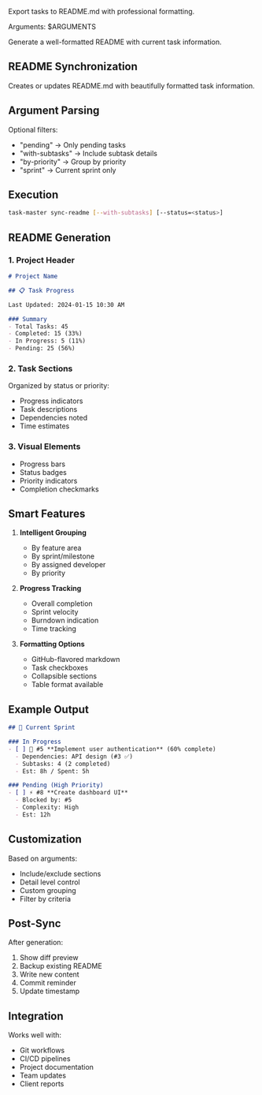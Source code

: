 Export tasks to README.md with professional formatting.

Arguments: $ARGUMENTS

Generate a well-formatted README with current task information.

## README Synchronization

Creates or updates README.md with beautifully formatted task information.

## Argument Parsing

Optional filters:

- "pending" → Only pending tasks
- "with-subtasks" → Include subtask details
- "by-priority" → Group by priority
- "sprint" → Current sprint only

## Execution

```bash
task-master sync-readme [--with-subtasks] [--status=<status>]
```

## README Generation

### 1. **Project Header**

```markdown
# Project Name

## 📋 Task Progress

Last Updated: 2024-01-15 10:30 AM

### Summary
- Total Tasks: 45
- Completed: 15 (33%)
- In Progress: 5 (11%)
- Pending: 25 (56%)
```

### 2. **Task Sections**

Organized by status or priority:

- Progress indicators
- Task descriptions
- Dependencies noted
- Time estimates

### 3. **Visual Elements**

- Progress bars
- Status badges
- Priority indicators
- Completion checkmarks

## Smart Features

1. **Intelligent Grouping**
   - By feature area
   - By sprint/milestone
   - By assigned developer
   - By priority

2. **Progress Tracking**
   - Overall completion
   - Sprint velocity
   - Burndown indication
   - Time tracking

3. **Formatting Options**
   - GitHub-flavored markdown
   - Task checkboxes
   - Collapsible sections
   - Table format available

## Example Output

```markdown
## 🚀 Current Sprint

### In Progress
- [ ] 🔄 #5 **Implement user authentication** (60% complete)
  - Dependencies: API design (#3 ✅)
  - Subtasks: 4 (2 completed)
  - Est: 8h / Spent: 5h

### Pending (High Priority)
- [ ] ⚡ #8 **Create dashboard UI**
  - Blocked by: #5
  - Complexity: High
  - Est: 12h
```

## Customization

Based on arguments:

- Include/exclude sections
- Detail level control
- Custom grouping
- Filter by criteria

## Post-Sync

After generation:

1. Show diff preview
2. Backup existing README
3. Write new content
4. Commit reminder
5. Update timestamp

## Integration

Works well with:

- Git workflows
- CI/CD pipelines
- Project documentation
- Team updates
- Client reports
